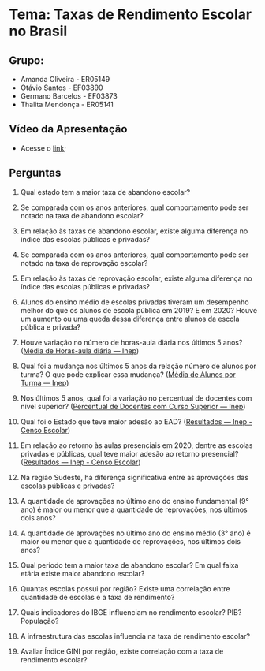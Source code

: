 # Tema: Taxas de Rendimento Escolar no Brasil

## Grupo: 
- Amanda Oliveira - ER05149
- Otávio Santos - EF03890
- Germano Barcelos - EF03873
- Thalita Mendonça - ER05141

## Vídeo da Apresentação
- Acesse o [link](https://youtu.be/6BDZZBj3M2U);

## Perguntas 
1. Qual estado tem a maior taxa de abandono escolar? 
2. Se comparada com os anos anteriores, qual comportamento pode ser notado na taxa de abandono escolar?
3. Em relação às taxas de abandono escolar, existe alguma diferença no índice das escolas públicas e privadas?
4. Se comparada com os anos anteriores, qual comportamento pode ser notado na taxa de reprovação escolar?
5. Em relação às taxas de reprovação escolar, existe alguma diferença no índice das escolas públicas e privadas?


6. Alunos do ensino médio de escolas privadas tiveram um desempenho melhor do que os alunos de escola pública em 2019? E em 2020? Houve um aumento ou uma queda dessa diferença entre alunos da escola pública e privada?
7. Houve variação no número de horas-aula diária nos últimos 5 anos? ([Média de Horas-aula diária — Inep](https://www.gov.br/inep/pt-br/acesso-a-informacao/dados-abertos/indicadores-educacionais/media-de-horas-aula-diaria))
8. Qual foi a mudança nos últimos 5 anos da relação número de alunos por turma? O que pode explicar essa mudança? ([Média de Alunos por Turma — Inep](https://www.gov.br/inep/pt-br/acesso-a-informacao/dados-abertos/indicadores-educacionais/media-de-alunos-por-turma))
9. Nos últimos 5 anos, qual foi a variação no percentual de docentes com nível superior? ([Percentual de Docentes com Curso Superior — Inep](https://www.gov.br/inep/pt-br/acesso-a-informacao/dados-abertos/indicadores-educacionais/percentual-de-docentes-com-curso-superior))

10. Qual foi o Estado que teve maior adesão ao EAD? ([Resultados — Inep - Censo Escolar](https://www.gov.br/inep/pt-br/areas-de-atuacao/pesquisas-estatisticas-e-indicadores/censo-escolar/resultados/)) 
11. Em relação ao retorno às aulas presenciais em 2020, dentre as escolas privadas e públicas, qual teve maior adesão ao retorno presencial? ([Resultados — Inep - Censo Escolar](https://www.gov.br/inep/pt-br/areas-de-atuacao/pesquisas-estatisticas-e-indicadores/censo-escolar/resultados/))
12. Na região Sudeste, há diferença significativa entre as aprovações das escolas públicas e privadas?
13. A quantidade de aprovações no último ano do ensino fundamental (9° ano) é maior ou menor que a quantidade de reprovações, nos últimos dois anos?
14. A quantidade de aprovações no último ano do ensino médio (3° ano) é maior ou menor que a quantidade de reprovações, nos últimos dois anos?

15. Qual período tem a maior taxa de abandono escolar? Em qual faixa etária existe maior abandono escolar?
16. Quantas escolas possui por região? Existe uma correlação entre quantidade de escolas e a taxa de rendimento? 
17. Quais indicadores do IBGE influenciam no rendimento escolar? PIB? População? 
18. A infraestrutura das escolas influencia na taxa de rendimento escolar?
19. Avaliar Índice GINI por região, existe correlação com a taxa de rendimento escolar?



